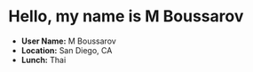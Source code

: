# Hello, my name is M Boussarov

* **User Name:** M Boussarov
* **Location:** San Diego, CA
* **Lunch:** Thai
